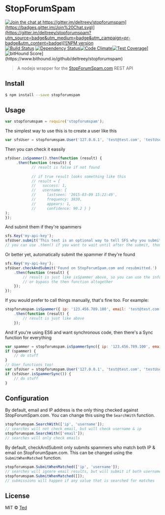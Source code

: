# StopForumSpam

[![Join the chat at https://gitter.im/deltreey/stopforumspam](https://badges.gitter.im/Join%20Chat.svg)](https://gitter.im/deltreey/stopforumspam?utm_source=badge&utm_medium=badge&utm_campaign=pr-badge&utm_content=badge)[![NPM version][npm-image]][npm-url] [![Build Status][travis-image]][travis-url] [![Dependency Status][daviddm-image]][daviddm-url][![Code Climate](https://codeclimate.com/github/deltreey/stopforumspam/badges/gpa.svg)](https://codeclimate.com/github/deltreey/stopforumspam)[![Test Coverage](https://codeclimate.com/github/deltreey/stopforumspam/badges/coverage.svg)](https://codeclimate.com/github/deltreey/stopforumspam/coverage)[![bitHound Score](https://www.bithound.io/github/deltreey/stopforumspam/badges/score.svg?)](https://www.bithound.io/github/deltreey/stopforumspam)

> A nodejs wrapper for the [StopForumSpam.com][sfs] REST API


## Install

```sh
$ npm install --save stopforumspam
```


## Usage

```js
var stopforumspam = require('stopforumspam');
```

The simplest way to use this is to create a user like this
```js
var sfsUser = stopforumspam.User('127.0.0.1', 'test@test.com', 'testUserName');
```

Then you can check it eassily
```js
sfsUser.isSpammer().then(function (result) {
	 .then(function (result) {
			// result is false if not found
			
			// if true result looks something like this
			// result = {
			//   success: 1,
			//   username: {
			//     lastseen: '2015-03-09 15:22:49',
			//     frequency: 3830,
			//     appears: 1,
			//     confidence: 90.2 } }
);
});
```

And submit them if they're spammers
```js
sfs.Key('my-api-key');
sfsUser.submit('This text is an optional way to tell SFS why you submitted the user.');
// you can use .then() if you want to wait until after the submit, though I can't imagine why
```

Or better yet, automatically submit the spammer if they're found
```js
sfs.Key('my-api-key');
sfsUser.checkAndSubmit('Found on StopForumSpam.com and resubmitted.')
	.then(function (result) {
		// result is just like isSpammer above, so you can use the information for your needs,
		// or bypass the then function altogether
	});
});
```

If you would prefer to call things manually, that's fine too.  For example:
```js
stopforumspam.isSpammer({ ip: '123.456.789.100', email: 'test@test.com', username: 'Spammer!' })
	.then(function (result) {
		// result is just like above
	});
```

And if you're using ES6 and want synchronous code, then there's a Sync function for everything
```js
var spammer = stopforumspam.isSpammerSync({ ip: '123.456.789.100', email: 'test@test.com', username: 'Spammer!' });
if (spammer) {
	// do stuff
}
// User functions too!
var sfsUser = stopforumspam.User('127.0.0.1', 'test@test.com', 'testUserName');
if (sfsUser.isSpammerSync()) {
	// do stuff
}
```

## Configuration

By default, email and IP address is the only thing checked against StopForumSpam.com.  You can change this using the `SearchWith` function.
```js
stopforumspam.SearchWith(['ip', 'username']);
// searches will not check email, but will check username & ip
stopforumspam.SearchWith(['email']);
// searches will only check emails
```

By default, checkAndSubmit only submits spammers who match both IP & email on StopForumSpam.com.  This can be changed using the `SubmitWhenMatched` function.
```js
stopforumspam.SubmitWhenMatched(['ip', 'username']);
// searches will ignore email results, but will submit if both username & ip match
stopforumspam.SubmitWhenMatched([]);
// submissions will happen if any value that is searched for matches
```

## License

MIT © [Ted](https://github.com/deltreey)


[npm-image]: https://badge.fury.io/js/stopforumspam.svg
[npm-url]: https://npmjs.org/package/stopforumspam
[travis-image]: https://travis-ci.org/deltreey/stopforumspam.svg?branch=master
[travis-url]: https://travis-ci.org/deltreey/stopforumspam
[daviddm-image]: https://david-dm.org/deltreey/stopforumspam.svg?theme=shields.io
[daviddm-url]: https://david-dm.org/deltreey/stopforumspam
[sfs]: http://stopforumspam.com
